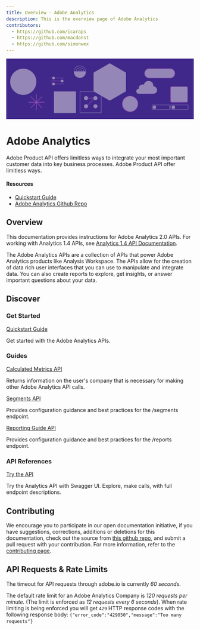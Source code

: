 ```yaml
---
title: Overview - Adobe Analytics
description: This is the overview page of Adobe Analytics 
contributors:
  - https://github.com/icaraps
  - https://github.com/macdonst
  - https://github.com/simonwex
---
```


<Hero slots="image, heading, text" background="rgb(64, 34, 138)"/>

![Hero image](./illustration.png) 

# Adobe Analytics 

Adobe Product API offers limitless ways to integrate your most important customer data into key business processes. Adobe Product API offer limitless ways.

<Resources slots="heading, links"/>

#### Resources

* [Quickstart Guide](https://adobe.io)
* [Adobe Analytics Github Repo](https://adobe.io)

## Overview

This documentation provides instructions for Adobe Analytics 2.0 APIs. For working with Analytics 1.4 APIs, see [Analytics 1.4 API Documentation](https://adobe.io).

The Adobe Analytics APIs are a collection of APIs that power Adobe Analytics products like Analysis Workspace. 
The APIs allow for the creation of data rich user interfaces that you can use to manipulate and integrate data.
You can also create reports to explore, get insights, or answer important questions about your data.

## Discover 

<ContentBlock width="100%" slots="heading, link, text"/>

### Get Started

[Quickstart Guide](https://adobe.io)
    
Get started with the Adobe Analytics APIs.

<ContentBlock slots="heading, link, text"/> 

### Guides

[Calculated Metrics API](https://adobe.io) 
     
Returns information on the user's company that is necessary for making other Adobe Analytics API calls.

<ContentBlock slots="link, text"/>

[Segments API](https://adobe.io) 

Provides configuration guidance and best practices for the /segments endpoint.

<ContentBlock slots="link, text"/>

[Reporting Guide API](https://adobe.io)

Provides configuration guidance and best practices for the /reports endpoint.  

<ContentBlock width="100%" slots="heading, link, text"/>

### API References

[Try the API](https://adobe.io) 

Try the Analytics API with Swagger UI. Explore, make calls, with full endpoint descriptions.

## Contributing 

We encourage you to participate in our open documentation initiative, if you have suggestions, corrections, additions 
or deletions for this documentation, check out the source from [this github repo](https://adobe.io), and submit a pull 
request with your contribution. For more information, refer to the [contributing page](https://adobe.io).

## API Requests & Rate Limits

The timeout for API requests through adobe.io is currently *60 seconds*.

The default rate limit for an Adobe Analytics Company is *120 requests per minute*. (The limit is enforced as *12 requests every 6 seconds*).
When rate limiting is being enforced you will get `429` HTTP response codes with the following response body: `{"error_code":"429050","message":"Too many requests"}`    